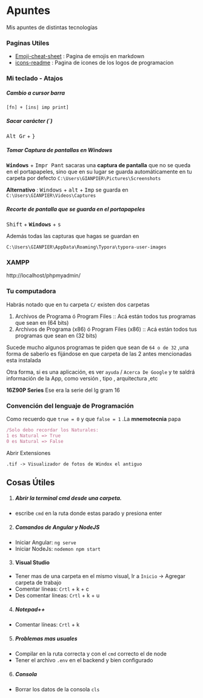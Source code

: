 # Apuntes

Mis apuntes de distintas tecnologías

### Paginas Utiles

- [Emoji-cheat-sheet](https://github.com/ikatyang/emoji-cheat-sheet/blob/master/README.md) : Pagina de emojis en markdown
- [icons-readme](https://github.com/marwin1991/profile-technology-icons/blob/main/README.md) : Pagina de icones de los logos de programacion


### Mi teclado - Atajos

##### Cambio a cursor barra

````
[fn] + [ins| imp print]
````

##### Sacar carácter (`)

<kbd>Alt Gr</kbd> + <kbd>}</kbd>

##### Tomar Captura de pantallas en Windows

<kbd>**Windows**</kbd> + <kbd>Impr Pant</kbd>  sacaras una **captura de pantalla** que no se queda en el portapapeles, sino que en su lugar se guarda automáticamente en tu carpeta por defecto `C:\Users\GIANPIER\Pictures\Screenshots`

**Alternativo** :  <kbd>Windows</kbd> + <kbd>alt</kbd> + <kbd>Imp</kbd> se guarda en `C:\Users\GIANPIER\Videos\Captures`



##### Recorte de pantalla que se guarda en el portapapeles

<kbd>Shift</kbd>  + <kbd>**Windows**</kbd> + <kbd>s</kbd> 

Además todas las capturas que hagas se guardan en

```
C:\Users\GIANPIER\AppData\Roaming\Typora\typora-user-images
```



### XAMPP

http://localhost/phpmyadmin/



### Tu computadora

Habrás notado que en tu carpeta `C/` existen dos carpetas

1. Archivos de Programa ó Program Files :: Acá están todos tus programas que sean en (64 bits)
2. Archivos de Programa (x86) ó Program Files (x86) :: Acá están todos tus programas que sean en (32 bits)

Sucede mucho algunos programas te piden que sean de `64 o de 32` ,una forma de saberlo es fijándose en que carpeta de las 2 antes mencionadas esta instalada

Otra forma, si es una aplicación, es ver  `ayuda`  / `Acerca De Google`  y te saldrá información de la App, como versión , tipo , arquitectura ,etc



**16Z90P Series**
Ese era la serie del lg gram 16



### Convención del lenguaje de Programación

Como recuerdo que `true = 0` y que  `false = 1` .La **mnemotecnia** papa

````javascript
/Solo debo recordar los Naturales:
1 es Natural => True
0 es Natural => False
````

Abrir Extensiones

````
.tif -> Visualizador de fotos de Windox el antiguo
````



## Cosas Útiles
1. ##### Abrir la terminal cmd desde una carpeta.
- escribe `cmd` en la ruta donde estas parado y presiona enter
2. ##### Comandos de Angular y NodeJS
- Iniciar Angular: `ng serve` 
- Iniciar NodeJs: `nodemon npm start`
3. #### Visual Studio
- Tener mas de una carpeta en el mismo visual, Ir a `Inicio` -> Agregar carpeta de trabajo
- Comentar líneas: `Crtl` + k + c
- Des comentar líneas: `Crtl` + k + u
4. ##### Notepad++
- Comentar líneas: `Crtl` + k
5. ##### Problemas mas usuales
- Compilar en la ruta correcta y con el `cmd` correcto el de node
- Tener el archivo `.env` en el backend y bien configurado

6. ##### Consola
- Borrar los datos de la consola `cls`